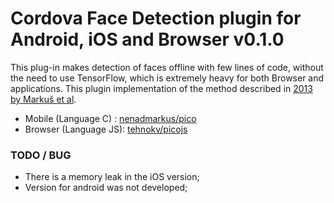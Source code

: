 # Cordova Face Detection plugin for Android, iOS and Browser v0.1.0
This plug-in makes detection of faces offline with few lines of code, without the need to use TensorFlow, which is extremely heavy for both Browser and applications.
This plugin implementation of the method described in [2013 by Markuš et al](http://arxiv.org/abs/1305.4537).

  - Mobile (Language C) : [nenadmarkus/pico](https://github.com/nenadmarkus/pico)
  - Browser (Language JS): [tehnokv/picojs](https://github.com/tehnokv/picojs)

### TODO / BUG
- There is a memory leak in the iOS version;
- Version for android was not developed;